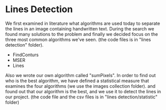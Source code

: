 # Lines Detection

We first examined in literature what algorithms are used today to separate the lines in an image containing handwritten text.
During the search we found many solutions to the problem and finally we decided focus on the three most common algorithms we've seen.
(the code files is in "lines detection" folder).

* FindConturs
* MSER
* Lines

Also we wrote our own algorithm called "sumPixels".
In order to find out who is the best algorithm, we have defined a statistical measure that examines the four algorithms (we use the images collection folder).
and found out that our algorithm is the best, and we use it to detect the lines in our project.
(the code file and the csv files is in "lines detection/statistic" folder)
